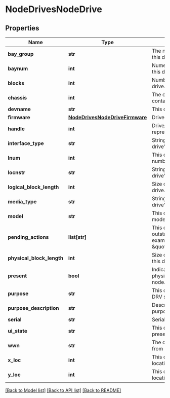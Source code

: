 # NodeDrivesNodeDrive

## Properties
Name | Type | Description | Notes
------------ | ------------- | ------------- | -------------
**bay_group** | **str** | The name of the bay group this drive belongs to. | [optional] 
**baynum** | **int** | Numerical representation of this drive&#39;s bay. | [optional] 
**blocks** | **int** | Number of blocks on this drive. | [optional] 
**chassis** | **int** | The chassis number which contains this drive. | [optional] 
**devname** | **str** | This drive&#39;s device name. | [optional] 
**firmware** | [**NodeDrivesNodeDriveFirmware**](NodeDrivesNodeDriveFirmware.md) | Drive firmware information. | [optional] 
**handle** | **int** | Drive_d&#39;s handle representation for this drive | [optional] 
**interface_type** | **str** | String representtation of this drive&#39;s interface type. | [optional] 
**lnum** | **int** | This drive&#39;s logical drive number in IFS. | [optional] 
**locnstr** | **str** | String representation of this drive&#39;s physical location. | [optional] 
**logical_block_length** | **int** | Size of a logical block on this drive. | [optional] 
**media_type** | **str** | String representation of this drive&#39;s media type. | [optional] 
**model** | **str** | This drive&#39;s manufacturer and model. | [optional] 
**pending_actions** | **list[str]** | This drive&#39;s current outstanding actions. For example, \&quot;add\&quot; or \&quot;firmware_update\&quot;. | [optional] 
**physical_block_length** | **int** | Size of a physical block on this drive. | [optional] 
**present** | **bool** | Indicates whether this drive is physically present in the node. | [optional] 
**purpose** | **str** | This drive&#39;s purpose in the DRV state machine. | [optional] 
**purpose_description** | **str** | Description of this drive&#39;s purpose. | [optional] 
**serial** | **str** | Serial number for this drive. | [optional] 
**ui_state** | **str** | This drive&#39;s state as presented to the UI. | [optional] 
**wwn** | **str** | The drive&#39;s &#39;worldwide name&#39; from its NAA identifiers. | [optional] 
**x_loc** | **int** | This drive&#39;s x-axis grid location. | [optional] 
**y_loc** | **int** | This drive&#39;s y-axis grid location. | [optional] 

[[Back to Model list]](../README.md#documentation-for-models) [[Back to API list]](../README.md#documentation-for-api-endpoints) [[Back to README]](../README.md)


